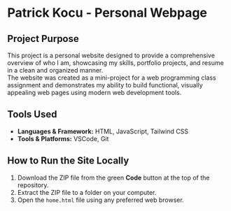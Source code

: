 # Patrick Kocu - Personal Webpage

## Project Purpose
This project is a personal website designed to provide a comprehensive overview of who I am, showcasing my skills, portfolio projects, and resume in a clean and organized manner.  
The website was created as a mini-project for a web programming class assignment and demonstrates my ability to build functional, visually appealing web pages using modern web development tools.

## Tools Used
- **Languages & Framework:** HTML, JavaScript, Tailwind CSS  
- **Tools & Platforms:** VSCode, Git  

## How to Run the Site Locally
1. Download the ZIP file from the green **Code** button at the top of the repository.  
2. Extract the ZIP file to a folder on your computer.  
3. Open the `home.html` file using any preferred web browser.
